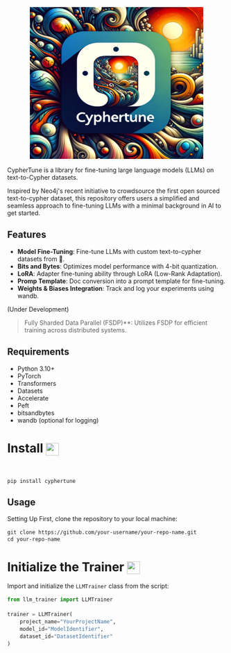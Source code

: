<div align="center">
    <img width="400" height="350" src="/img/cyphertune-logo.webp">
</div>

CypherTune is a library for fine-tuning large language models (LLMs) on text-to-Cypher datasets. 


Inspired by Neo4j's recent initiative to crowdsource the first open sourced text-to-cypher dataset, this repository offers users a simplified and seamless approach to fine-tuning LLMs with a minimal background in AI to get started.



## Features

- **Model Fine-Tuning**: Fine-tune LLMs with custom text-to-cypher datasets from 🤗.
- **Bits and Bytes**: Optimizes model performance with 4-bit quantization.
- **LoRA**: Adapter fine-tuning ability through LoRA (Low-Rank Adaptation).
- **Promp Template**: Doc conversion into a prompt template for fine-tuning.
- **Weights & Biases Integration**: Track and log your experiments using wandb.

(Under Development)
> Fully Sharded Data Parallel (FSDP)**: Utilizes FSDP for efficient training across distributed systems.

## Requirements

- Python 3.10+
- PyTorch
- Transformers
- Datasets
- Accelerate
- Peft
- bitsandbytes
- wandb (optional for logging)

# Install <img align="center" width="30" height="29" src="https://media.giphy.com/media/sULKEgDMX8LcI/giphy.gif">
<br>

```
pip install cyphertune
```

## Usage

Setting Up
First, clone the repository to your local machine:

```
git clone https://github.com/your-username/your-repo-name.git
cd your-repo-name
```

# Initialize the Trainer <img align="center" width="30" height="29" src="https://media.giphy.com/media/QLcCBdBemDIqpbK6jA/giphy.gif">

Import and initialize the `LLMTrainer` class from the script:

```py
from llm_trainer import LLMTrainer

trainer = LLMTrainer(
    project_name="YourProjectName",
    model_id="ModelIdentifier",
    dataset_id="DatasetIdentifier"
)
```

